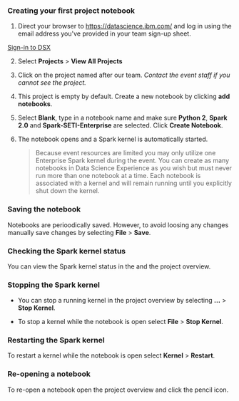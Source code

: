 ### Creating your first project notebook

1. Direct your browser to https://datascience.ibm.com/ and log in using the email address you've provided in your team sign-up sheet.

[Sign-in to DSX](../img/dsx/sign_in_to_dsx.png)

2. Select **Projects** > **View All Projects**

3. Click on the project named after our team. _Contact the event staff if you cannot see the project._ 

4. This project is empty by default. Create a new notebook by clicking **add notebooks**.

5. Select **Blank**, type in a notebook name and make sure **Python 2**, **Spark 2.0** and **Spark-SETI-Enterprise** are selected. Click **Create Notebook**.

6. The notebook opens and a Spark kernel is automatically started.

   > Because event resources are limited you may only utilize one Enterprise Spark kernel during the event. You can create as many notebooks in Data Science Experience as you wish but must never run more than one notebook at a time. Each notebook is associated with a kernel and will remain running until you explicitly shut down the kernel. 
   
### Saving the notebook

Notebooks are perioodically saved. However, to avoid loosing any changes manually save changes by selecting **File** > **Save**.

### Checking the Spark kernel status

You can view the Spark kernel status in the and the project overview.

### Stopping the Spark kernel

* You can stop a running kernel in the project overview by selecting **…** > **Stop Kernel**.

* To stop a kernel while the notebook is open select **File** > **Stop Kernel**.

### Restarting the Spark kernel

To restart a kernel while the notebook is open select **Kernel** > **Restart**.

### Re-opening a notebook

To re-open a notebook open the project overview and click the pencil icon.
